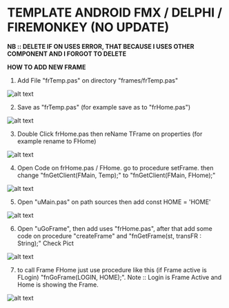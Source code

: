 # TEMPLATE ANDROID FMX / DELPHI / FIREMONKEY (NO UPDATE)

**NB :: DELETE IF ON USES ERROR, THAT BECAUSE I USES OTHER COMPONENT AND I FORGOT TO DELETE**

**HOW TO ADD NEW FRAME**

1. Add File "frTemp.pas" on directory "frames/frTemp.pas"

![alt text](https://github.com/dondonondon/FMX_TemplateAndroid_Firemonkey/blob/master/assets/img/1.png?raw=true)

2. Save as "frTemp.pas" (for example save as to "frHome.pas")

![alt text](https://github.com/dondonondon/FMX_TemplateAndroid_Firemonkey/blob/master/assets/img/2.png?raw=true)

3. Double Click frHome.pas then reName TFrame on properties (for example rename to FHome)

![alt text](https://github.com/dondonondon/FMX_TemplateAndroid_Firemonkey/blob/master/assets/img/3.PNG?raw=true)

4. Open Code on frHome.pas / FHome. go to procedure setFrame. then change "fnGetClient(FMain, Temp);" to "fnGetClient(FMain, FHome);"

![alt text](https://github.com/dondonondon/FMX_TemplateAndroid_Firemonkey/blob/master/assets/img/4.PNG?raw=true)

5. Open "uMain.pas" on path sources then add const HOME = 'HOME'

![alt text](https://github.com/dondonondon/FMX_TemplateAndroid_Firemonkey/blob/master/assets/img/5.PNG?raw=true)

6. Open "uGoFrame", then add uses "frHome.pas", after that add some code on procedure "createFrame" and "fnGetFrame(st, transFR : String);" Check Pict

![alt text](https://github.com/dondonondon/FMX_TemplateAndroid_Firemonkey/blob/master/assets/img/6.PNG?raw=true)

7. to call Frame FHome just use procedure like this (if Frame active is FLogin) "fnGoFrame(LOGIN, HOME);". Note :: Login is Frame Active and Home is showing the Frame.

![alt text](https://github.com/dondonondon/FMX_TemplateAndroid_Firemonkey/blob/master/assets/img/7.PNG?raw=true)



